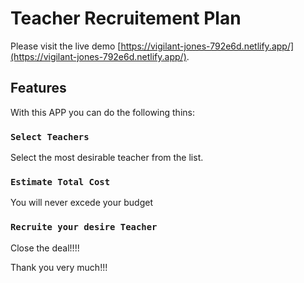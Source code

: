 # Teacher Recruitement Plan

Please visit the live demo [https://vigilant-jones-792e6d.netlify.app/](https://vigilant-jones-792e6d.netlify.app/).

## Features

With this APP you can do the following thins:

### `Select Teachers`

Select the most desirable teacher from the list.


### `Estimate Total Cost`

You will never excede your budget

### `Recruite your desire Teacher`

Close the deal!!!!

Thank you very much!!!
